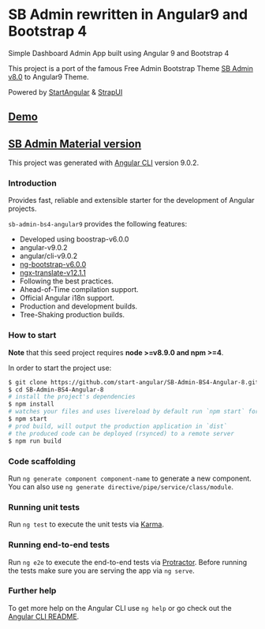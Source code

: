 # SB Admin rewritten in Angular9 and Bootstrap 4

Simple Dashboard Admin App built using Angular 9 and Bootstrap 4

This project is a port of the famous Free Admin Bootstrap Theme [SB Admin v8.0](http://startbootstrap.com/template-overviews/sb-admin-2/) to Angular9 Theme.

Powered by [StartAngular](http://startangular.com/) & [StrapUI](http://strapui.com/)

## [Demo](http://rawgit.com/start-angular/SB-Admin-BS4-Angular-6/master/dist/)

## [SB Admin Material version](https://github.com/start-javascript/sb-admin-material)

This project was generated with [Angular CLI](https://github.com/angular/angular-cli) version 9.0.2.

### Introduction

Provides fast, reliable and extensible starter for the development of Angular projects.

`sb-admin-bs4-angular9` provides the following features:

-   Developed using boostrap-v6.0.0
-   angular-v9.0.2
-   angular/cli-v9.0.2
-   [ng-bootstrap-v6.0.0](https://github.com/ng-bootstrap/)
-   [ngx-translate-v12.1.1](https://github.com/ngx-translate)
-   Following the best practices.
-   Ahead-of-Time compilation support.
-   Official Angular i18n support.
-   Production and development builds.
-   Tree-Shaking production builds.

### How to start

**Note** that this seed project requires **node >=v8.9.0 and npm >=4**.

In order to start the project use:

```bash
$ git clone https://github.com/start-angular/SB-Admin-BS4-Angular-8.git
$ cd SB-Admin-BS4-Angular-8
# install the project's dependencies
$ npm install
# watches your files and uses livereload by default run `npm start` for a dev server. Navigate to `http://localhost:4200/`. The app will automatically reload if you change any of the source files.
$ npm start
# prod build, will output the production application in `dist`
# the produced code can be deployed (rsynced) to a remote server
$ npm run build
```

### Code scaffolding

Run `ng generate component component-name` to generate a new component. You can also use `ng generate directive/pipe/service/class/module`.

### Running unit tests

Run `ng test` to execute the unit tests via [Karma](https://karma-runner.github.io).

### Running end-to-end tests

Run `ng e2e` to execute the end-to-end tests via [Protractor](http://www.protractortest.org/).
Before running the tests make sure you are serving the app via `ng serve`.

### Further help

To get more help on the Angular CLI use `ng help` or go check out the [Angular CLI README](https://github.com/angular/angular-cli/blob/master/README.md).
